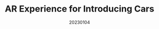 ---
title: "AR Experience for Introducing Cars"
team: "Navneet Maharana | Wasim Salih T | Mahamuni Aditya Padmakar | Piyush Talwar"
tags: AR Mobile Unity

video_provider: "youtube"
video_id:

header:
    teaser: /assets/img/projects/2023/course_project_14.jpg

overview: Text describing the project goes here. Text describing the project goes here. Text describing the project goes here. Text describing the project goes here. Text describing the project goes here. Text describing the project goes here. Text describing the project goes here. Text describing the project goes here.


project-link:

active: "yes"
type: "course"
year: "2023"
date: 20230104

---
